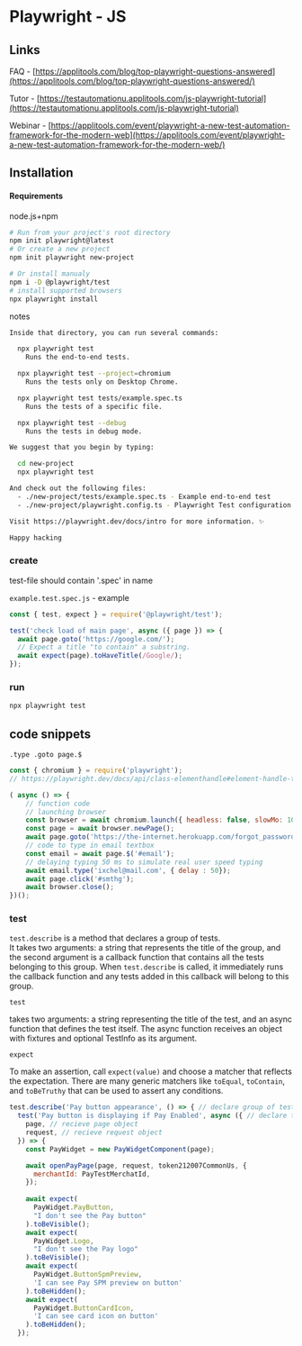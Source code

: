 # Playwright - JS

## Links

FAQ - [https://applitools.com/blog/top-playwright-questions-answered](https://applitools.com/blog/top-playwright-questions-answered/)

Tutor - [https://testautomationu.applitools.com/js-playwright-tutorial](https://testautomationu.applitools.com/js-playwright-tutorial)

Webinar - [https://applitools.com/event/playwright-a-new-test-automation-framework-for-the-modern-web](https://applitools.com/event/playwright-a-new-test-automation-framework-for-the-modern-web/)

## Installation

#### Requirements&#x20;

node.js+npm

```bash
# Run from your project's root directory
npm init playwright@latest
# Or create a new project
npm init playwright new-project

# Or install manualy 
npm i -D @playwright/test
# install supported browsers
npx playwright install
```

notes

```bash
Inside that directory, you can run several commands:

  npx playwright test
    Runs the end-to-end tests.

  npx playwright test --project=chromium
    Runs the tests only on Desktop Chrome.

  npx playwright test tests/example.spec.ts
    Runs the tests of a specific file.

  npx playwright test --debug
    Runs the tests in debug mode.

We suggest that you begin by typing:

  cd new-project
  npx playwright test

And check out the following files:
  - ./new-project/tests/example.spec.ts - Example end-to-end test
  - ./new-project/playwright.config.ts - Playwright Test configuration

Visit https://playwright.dev/docs/intro for more information. ✨

Happy hacking
```

### create

test-file should contain '.spec' in name

`example.test.spec.js` - example

```javascript
const { test, expect } = require('@playwright/test');

test('check load of main page', async ({ page }) => {
  await page.goto('https://google.com/');
  // Expect a title "to contain" a substring.
  await expect(page).toHaveTitle(/Google/);
});
```

### run

```bash
npx playwright test
```

## code snippets

`.type .goto page.$`

```javascript
const { chromium } = require('playwright');
// https://playwright.dev/docs/api/class-elementhandle#element-handle-type

( async () => {
    // function code
    // launching browser
    const browser = await chromium.launch({ headless: false, slowMo: 100});
    const page = await browser.newPage();
    await page.goto('https://the-internet.herokuapp.com/forgot_password');
    // code to type in email textbox
    const email = await page.$('#email');
    // delaying typing 50 ms to simulate real user speed typing
    await email.type('ixchel@mail.com', { delay : 50});
    await page.click('#smthg');
    await browser.close();
})();
```

### test

`test.describe` is a method that declares a group of tests. \
It takes two arguments: a string that represents the title of the group, and the second argument is a callback function that contains all the tests belonging to this group. When `test.describe` is called, it immediately runs the callback function and any tests added in this callback will belong to this group.

`test`

takes two arguments: a string representing the title of the test, and an async function that defines the test itself. The async function receives an object with fixtures and optional TestInfo as its argument.

`expect`

To make an assertion, call `expect(value)` and choose a matcher that reflects the expectation. There are many generic matchers like `toEqual`, `toContain`, and `toBeTruthy` that can be used to assert any conditions.

```javascript
test.describe('Pay button appearance', () => { // declare group of tests
  test('Pay button is displaying if Pay Enabled', async ({ // declare test name
    page, // recieve page object
    request, // recieve request object
  }) => {
    const PayWidget = new PayWidgetComponent(page);

    await openPayPage(page, request, token212007CommonUs, {
      merchantId: PayTestMerchatId,
    });
    
    await expect(
      PayWidget.PayButton,
      "I don't see the Pay button"
    ).toBeVisible();
    await expect(
      PayWidget.Logo,
      "I don't see the Pay logo"
    ).toBeVisible();
    await expect(
      PayWidget.ButtonSpmPreview,
      'I can see Pay SPM preview on button'
    ).toBeHidden();
    await expect(
      PayWidget.ButtonCardIcon,
      'I can see card icon on button'
    ).toBeHidden();
  });
```

